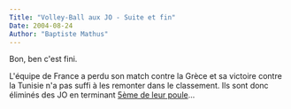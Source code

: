 ```yaml
---
Title: "Volley-Ball aux JO - Suite et fin"
Date: 2004-08-24
Author: "Baptiste Mathus"
---
```




Bon, ben c'est fini.

L'équipe de France a perdu son match contre la Grèce et sa victoire
contre la Tunisie n'a pas suffi à les remonter dans le classement. Ils
sont donc éliminés des JO en terminant [5ème de leur
poule](http://www.volley.asso.fr/eqdf/Mas_seniors/msen_jo_2004.htm)...

